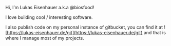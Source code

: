 Hi, I’m Lukas Eisenhauer a.k.a @biosfood!

I love building cool / interesting software.

I also publish code on my personal instance of gitbucket, you can find it at ![https://lukas-eisenhauer.de/git](https://lukas-eisenhauer.de/git) and that is where I manage most of my projects.
